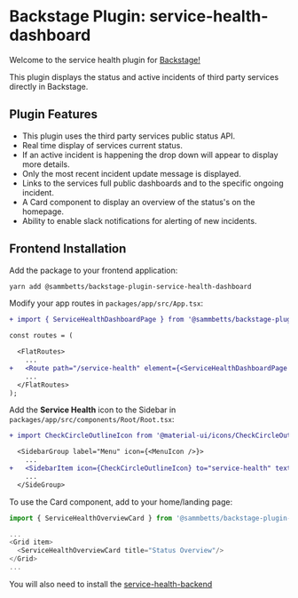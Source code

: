 # Backstage Plugin: service-health-dashboard

Welcome to the service health plugin for [Backstage!](https://backstage.io/)

This plugin displays the status and active incidents of third party services directly in Backstage.

## Plugin Features

- This plugin uses the third party services public status API.
- Real time display of services current status.
- If an active incident is happening the drop down will appear to display more details.
- Only the most recent incident update message is displayed.
- Links to the services full public dashboards and to the specific ongoing incident.
- A Card component to display an overview of the status's on the homepage.
- Ability to enable slack notifications for alerting of new incidents.

## Frontend Installation

Add the package to your frontend application:

```bash
yarn add @sammbetts/backstage-plugin-service-health-dashboard
```

Modify your app routes in `packages/app/src/App.tsx`:

```diff
+ import { ServiceHealthDashboardPage } from '@sammbetts/backstage-plugin-service-health-dashboard';

const routes = (

  <FlatRoutes>
    ...
+   <Route path="/service-health" element={<ServiceHealthDashboardPage />} />
    ...
  </FlatRoutes>
);
```

Add the **Service Health** icon to the Sidebar in `packages/app/src/components/Root/Root.tsx`:

```diff
+ import CheckCircleOutlineIcon from '@material-ui/icons/CheckCircleOutline';

  <SidebarGroup label="Menu" icon={<MenuIcon />}>
    ...
+   <SidebarItem icon={CheckCircleOutlineIcon} to="service-health" text="Service Health" />
    ...
  </SideGroup>
```

To use the Card component, add to your home/landing page:

```ts
import { ServiceHealthOverviewCard } from '@sammbetts/backstage-plugin-service-health-dashboard';

...
<Grid item>
  <ServiceHealthOverviewCard title="Status Overview"/>
</Grid>
...
```
You will also need to install the [service-health-backend](https://www.npmjs.com/package/@sammbetts/backstage-plugin-service-health-backend)
